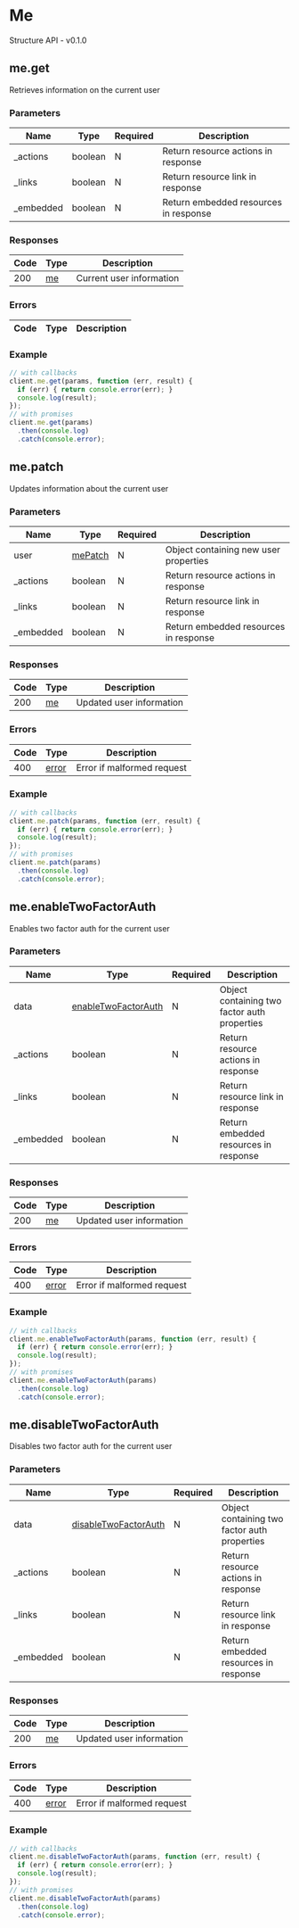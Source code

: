 # Me
Structure API - v0.1.0

## me.get
Retrieves information on the current user



### Parameters
| Name | Type | Required | Description |
| ---- | ---- | -------- | ----------- |
| _actions | boolean | N | Return resource actions in response |
| _links | boolean | N | Return resource link in response |
| _embedded | boolean | N | Return embedded resources in response |

### Responses
| Code | Type | Description |
| ---- | ---- | ----------- |
| 200 | [me](_schemas.md#me) | Current user information |

### Errors
| Code | Type | Description |
| ---- | ---- | ----------- |

### Example
```javascript
// with callbacks
client.me.get(params, function (err, result) {
  if (err) { return console.error(err); }
  console.log(result);
});
// with promises
client.me.get(params)
  .then(console.log)
  .catch(console.error);
```
## me.patch
Updates information about the current user



### Parameters
| Name | Type | Required | Description |
| ---- | ---- | -------- | ----------- |
| user | [mePatch](_schemas.md#mepatch) | N | Object containing new user properties |
| _actions | boolean | N | Return resource actions in response |
| _links | boolean | N | Return resource link in response |
| _embedded | boolean | N | Return embedded resources in response |

### Responses
| Code | Type | Description |
| ---- | ---- | ----------- |
| 200 | [me](_schemas.md#me) | Updated user information |

### Errors
| Code | Type | Description |
| ---- | ---- | ----------- |
| 400 | [error](_schemas.md#error) | Error if malformed request |

### Example
```javascript
// with callbacks
client.me.patch(params, function (err, result) {
  if (err) { return console.error(err); }
  console.log(result);
});
// with promises
client.me.patch(params)
  .then(console.log)
  .catch(console.error);
```
## me.enableTwoFactorAuth
Enables two factor auth for the current user



### Parameters
| Name | Type | Required | Description |
| ---- | ---- | -------- | ----------- |
| data | [enableTwoFactorAuth](_schemas.md#enabletwofactorauth) | N | Object containing two factor auth properties |
| _actions | boolean | N | Return resource actions in response |
| _links | boolean | N | Return resource link in response |
| _embedded | boolean | N | Return embedded resources in response |

### Responses
| Code | Type | Description |
| ---- | ---- | ----------- |
| 200 | [me](_schemas.md#me) | Updated user information |

### Errors
| Code | Type | Description |
| ---- | ---- | ----------- |
| 400 | [error](_schemas.md#error) | Error if malformed request |

### Example
```javascript
// with callbacks
client.me.enableTwoFactorAuth(params, function (err, result) {
  if (err) { return console.error(err); }
  console.log(result);
});
// with promises
client.me.enableTwoFactorAuth(params)
  .then(console.log)
  .catch(console.error);
```
## me.disableTwoFactorAuth
Disables two factor auth for the current user



### Parameters
| Name | Type | Required | Description |
| ---- | ---- | -------- | ----------- |
| data | [disableTwoFactorAuth](_schemas.md#disabletwofactorauth) | N | Object containing two factor auth properties |
| _actions | boolean | N | Return resource actions in response |
| _links | boolean | N | Return resource link in response |
| _embedded | boolean | N | Return embedded resources in response |

### Responses
| Code | Type | Description |
| ---- | ---- | ----------- |
| 200 | [me](_schemas.md#me) | Updated user information |

### Errors
| Code | Type | Description |
| ---- | ---- | ----------- |
| 400 | [error](_schemas.md#error) | Error if malformed request |

### Example
```javascript
// with callbacks
client.me.disableTwoFactorAuth(params, function (err, result) {
  if (err) { return console.error(err); }
  console.log(result);
});
// with promises
client.me.disableTwoFactorAuth(params)
  .then(console.log)
  .catch(console.error);
```
